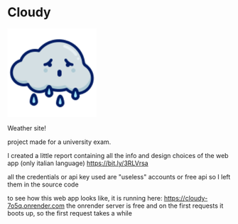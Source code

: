 # Cloudy

<img src="https://github.com/LucaMaccarini/Cloudy/blob/main/assets/images/logo.svg" width="200">

Weather site!

project made for a university exam.

I created a little report containing all the info and design choices of the web app (only italian language) https://bit.ly/3RLVrsa

all the credentials or api key used are "useless" accounts or free api so I left them in the source code

to see how this web app looks like, it is running here: https://cloudy-7o5q.onrender.com
the onrender server is free and on the first requests it boots up, so the first request takes a while
